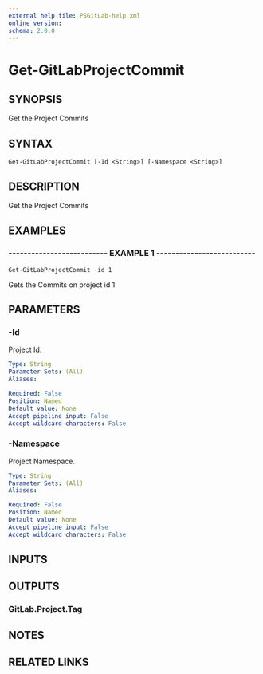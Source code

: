 ```yaml
---
external help file: PSGitLab-help.xml
online version: 
schema: 2.0.0
---
```


# Get-GitLabProjectCommit

## SYNOPSIS
Get the Project Commits

## SYNTAX

```
Get-GitLabProjectCommit [-Id <String>] [-Namespace <String>]
```

## DESCRIPTION
Get the Project Commits

## EXAMPLES

### -------------------------- EXAMPLE 1 --------------------------
```
Get-GitLabProjectCommit -id 1
```

Gets the Commits on project id 1

## PARAMETERS

### -Id
Project Id.

```yaml
Type: String
Parameter Sets: (All)
Aliases: 

Required: False
Position: Named
Default value: None
Accept pipeline input: False
Accept wildcard characters: False
```

### -Namespace
Project Namespace.

```yaml
Type: String
Parameter Sets: (All)
Aliases: 

Required: False
Position: Named
Default value: None
Accept pipeline input: False
Accept wildcard characters: False
```

## INPUTS

## OUTPUTS

### GitLab.Project.Tag

## NOTES

## RELATED LINKS

